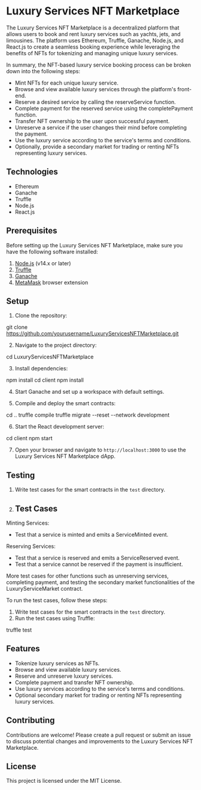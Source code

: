 # Luxury Services NFT Marketplace

The Luxury Services NFT Marketplace is a decentralized platform that allows users to book and rent luxury services such as yachts, jets, and limousines. The platform uses Ethereum, Truffle, Ganache, Node.js, and React.js to create a seamless booking experience while leveraging the benefits of NFTs for tokenizing and managing unique luxury services.

In summary, the NFT-based luxury service booking process can be broken down into the following steps:

  - Mint NFTs for each unique luxury service.
  - Browse and view available luxury services through the platform's front-end.
- Reserve a desired service by calling the reserveService function.
- Complete payment for the reserved service using the completePayment function.
- Transfer NFT ownership to the user upon successful payment.
- Unreserve a service if the user changes their mind before completing the payment.
- Use the luxury service according to the service's terms and conditions.
- Optionally, provide a secondary market for trading or renting NFTs representing luxury services.

## Technologies

- Ethereum
- Ganache
- Truffle
- Node.js
- React.js

## Prerequisites

Before setting up the Luxury Services NFT Marketplace, make sure you have the following software installed:

1. [Node.js](https://nodejs.org/en/) (v14.x or later)
2. [Truffle](https://www.trufflesuite.com/truffle)
3. [Ganache](https://www.trufflesuite.com/ganache)
4. [MetaMask](https://metamask.io/) browser extension

## Setup

1. Clone the repository:

git clone https://github.com/yourusername/LuxuryServicesNFTMarketplace.git


2. Navigate to the project directory:

cd LuxuryServicesNFTMarketplace


3. Install dependencies:

npm install
cd client
npm install


4. Start Ganache and set up a workspace with default settings.

5. Compile and deploy the smart contracts:

cd ..
truffle compile
truffle migrate --reset --network development


6. Start the React development server:

cd client
npm start


7. Open your browser and navigate to `http://localhost:3000` to use the Luxury Services NFT Marketplace dApp.

## Testing

1. Write test cases for the smart contracts in the `test` directory.
2. ## Test Cases

 Minting Services:
- Test that a service is minted and emits a ServiceMinted event.

 Reserving Services:
- Test that a service is reserved and emits a ServiceReserved event.
- Test that a service cannot be reserved if the payment is insufficient.

More test cases for other functions such as unreserving services, completing payment, and testing the secondary market functionalities of the LuxuryServiceMarket contract.

To run the test cases, follow these steps:

1. Write test cases for the smart contracts in the `test` directory.
2. Run the test cases using Truffle:


truffle test


## Features

- Tokenize luxury services as NFTs.
- Browse and view available luxury services.
- Reserve and unreserve luxury services.
- Complete payment and transfer NFT ownership.
- Use luxury services according to the service's terms and conditions.
- Optional secondary market for trading or renting NFTs representing luxury services.

## Contributing

Contributions are welcome! Please create a pull request or submit an issue to discuss potential changes and improvements to the Luxury Services NFT Marketplace.

## License

This project is licensed under the MIT License.
